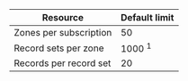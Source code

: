 
| Resource	| Default limit 
--- | ---
| Zones per subscription | 50 <!-- deleted by customization <sup>1</sup> -->
| Record sets per zone| 1000 <sup>1</sup>
| Records per record set| 20
<!-- deleted by customization

<sup>1</sup> Contact support in case you need to increase these limits.
The Azure DNS service is currently in Preview.  These limits will be reviewed when the service reaches General Availability.
-->
